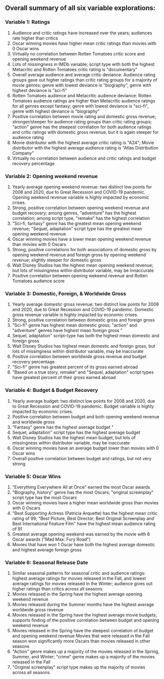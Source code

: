 ## Overall summary of all six variable explorations:

### Variable 1: Ratings

1.  Audience and critic ratings have increased over the years; audiences
    rate higher than critics
2.  Oscar winning movies have higher mean critic ratings than movies
    with 0 Oscar wins
3.  Virtually no correlation between Rotten Tomatoes critic score and
    opening weekend revenue
4.  Lots of missingness in IMDb variable; script type with both the
    highest Metacritic and Rotten Tomatoes critic rating is
    "documentary"
5.  Overall average audience and average critic deviance: Audience
    rating groups gave out higher ratings than critic rating groups for
    a majority of movie genres; genre with lowest deviance is
    "biography", genre with highest deviance is "sci-fi"
6.  Rotten Tomatoes audience and Metacritic audience deviance: Rotten
    Tomatoes audience ratings are higher than Metacritic audience
    ratings for all genres except fantasy; genre with lowest deviance is
    "sci-fi", genre with highest deviance is "biography"
7.  Positive correlation between movie rating and domestic gross
    revenue; stronger/steeper for audience rating groups than critic
    rating groups; "action" genre has the steepest correlation for both
    audience ratings and critic ratings with domestic gross revenue, but
    it is again steeper for audience rating
8.  Movie distributor with the highest average critic rating is "A24";
    Movie distributor with the highest average audience rating is "Atlas
    Distribution Company"
9.  Virtually no correlation between audience and critic ratings and
    budget recovery percentage

### Variable 2: Opening weekend revenue

1.  Yearly average opening weekend revenue: two distinct low points for
    2008 and 2020, due to Great Recession and COVID-19 pandemic. Opening
    weekend revenue variable is highly impacted by economic crises.
2.  Strong, positive correlation between opening weekend revenue and
    budget recovery; among genres, "adventure" has the highest
    correlation; among script type, "remake" has the highest correlation
3.  "Sci-fi, fantasy" genre has the greatest mean opening weekend
    revenue; "Sequel, adaptation" script type has the greatest mean
    opening weekend revenue
4.  Oscar winning movies have a lower mean opening weekend revenue than
    movies with 0 Oscars
5.  Strong, positive correlations for both associations of domestic
    gross by opening weekend revenue and foreign gross by opening
    weekend revenue; slightly steeper for domestic gross
6.  Walt Disney Studios has the highest mean opening weekend revenue;
    but lots of missingness within distributor variable, may be
    innaccurate
7.  Positive correlation between opening wekeend revenue and Rotten
    Tomatoes audience score

### Variable 3: Domestic, Foreign, & Worldwide Gross

1.  Yearly average domestic gross revenue: two distinct low points for
    2008 and 2020, due to Great Recession and COVID-19 pandemic.
    Domestic gross revenue variable is highly impacted by economic
    crises.
2.  Strong, positive correlation between domestic gross and foreign
    gross
3.  "Sci-fi" genre has highest mean domestic gross; "action" and
    "adventure" genres have highest mean foreign gross "
4.  Sequel, adaptation" script-type has both the highest mean domestic
    and foreign gross
5.  Walt Disney Studios has highest mean domestic and foreign gross, but
    lots of missingness within distributor variable, may be inaccurate
6.  Positive correlation between worldwide gross revenue and budget
    recovery percentage
7.  "Sci-fi" genre has greatest percent of its gross earned abroad
8.  "Based on a true story, remake" and "Sequel, adaptation" script
    types have greatest percent of their gross earned abroad

### Variable 4: Budget & Budget Recovery

1.  Yearly average budget: two distinct low points for 2008 and 2020,
    due to Great Recession and COVID-19 pandemic. Budget variable is
    highly impacted by economic crises.
2.  Positive correlation between budget and both opening weekend revenue
    and worldwide gross
3.  "Fantasy" genre has the highest average budget "
4.  Sequel, adaptation" script type has the highest average budget
5.  Walt Disney Studios has the highest mean budget, but lots of
    missingness within distributor variable, may be inaccurate
6.  Oscar winning movies have an average budget lower than movies with 0 Oscar
    wins
7.  Overall positive correlation between budget and ratings, but not
    very strong

### Variable 5: Oscar Wins

1.  "Everything Everywhere All at Once" earned the most Oscar awards
2.  "Biography, history" genre has the most Oscars; "original
    screenplay" script type has the most Oscars
3.  Oscar winning movies have a higher mean worldwide gross than movies
    with 0 Oscars
4.  "Best Supporting Actress (Patricia Arquette) has the highest mean
    critic rating of 99; "Best Picture, Best Director, Best Original
    Screenplay and Best International Feature Film" have the highest
    mean audience rating of 91
5.  Greatest average opening weekend was earned by the movie with 6
    Oscar awards ("Mad Max: Fury Road")
6.  Movies that have won 1 Oscar have both the highest average domestic
    and highest average foreign gross

### Variable 6: Seasonal Release Date

1.  Similar seasonal patterns for seasonal critic and audience ratings:
    highest average ratings for movies released in the Fall, and lowest
    average ratings for movies released in the Winter; audience gives
    out higher ratings than critics across all seasons
2.  Movies released in the Spring have the highest average opening
    weekend revenue
3.  Movies released during the Summer months have the highest average
    worldwide gross revenue
4.  Movies released in the Spring have the highest average movie
    budgets; supports finding of the positive correlation between budget
    and opening weekend revenue
5.  Movies released in the Spring have the steepest correlation of
    budget and opening weekend revenue Movies that were released in the
    Fall season won significantly more Oscars than movies released in
    other seasons
6.  "Action" genre makes up a majority of the movies released in the
    Spring, Summer, and Winter; "crime" genre makes up a majority of the
    movies released in the Fall
7.  "Original screenplay" script type makes up the majority of movies
    across all seasons.
